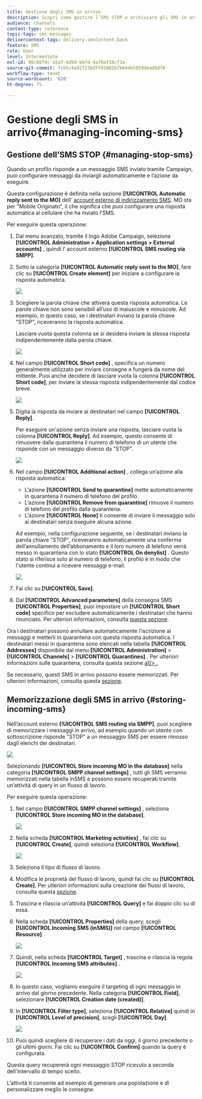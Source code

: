 ```yaml
---
title: Gestione degli SMS in arrivo
description: Scopri come gestire l’SMS STOP e archiviare gli SMS in arrivo in Adobe Campaign.
audience: channels
content-type: reference
topic-tags: sms-messages
delivercontext-tags: delivery,smsContent,back
feature: SMS
role: User
level: Intermediate
exl-id: 86cb6f4c-a5a7-4d9d-bbfd-4a70af38cf3a
source-git-commit: fcb5c4a92f23bdffd1082b7b044b5859dead9d70
workflow-type: tm+mt
source-wordcount: '620'
ht-degree: 7%

---
```


# Gestione degli SMS in arrivo{#managing-incoming-sms}

## Gestione dell’SMS STOP {#managing-stop-sms}

Quando un profilo risponde a un messaggio SMS inviato tramite Campaign, puoi configurare messaggi da inviargli automaticamente e l’azione da eseguire.

Questa configurazione è definita nella sezione **[!UICONTROL Automatic reply sent to the MO]** dell’ [account esterno di indirizzamento SMS](../../administration/using/configuring-sms-channel.md#defining-an-sms-routing). MO sta per &quot;Mobile Originato&quot;, il che significa che puoi configurare una risposta automatica al cellulare che ha inviato l’SMS.

Per eseguire questa operazione:

1. Dal menu avanzato, tramite il logo Adobe Campaign, seleziona **[!UICONTROL Administration > Application settings > External accounts]** , quindi l’ account esterno **[!UICONTROL SMS routing via SMPP]**.
1. Sotto la categoria **[!UICONTROL Automatic reply sent to the MO]**, fare clic su **[!UICONTROL Create element]** per iniziare a configurare la risposta automatica.

   ![](assets/sms_mo_1.png)

1. Scegliere la parola chiave che attiverà questa risposta automatica. Le parole chiave non sono sensibili all’uso di maiuscole e minuscole. Ad esempio, in questo caso, se i destinatari inviano la parola chiave &quot;STOP&quot;, riceveranno la risposta automatica.

   Lasciare vuota questa colonna se si desidera inviare la stessa risposta indipendentemente dalla parola chiave.

   ![](assets/sms_mo_2.png)

1. Nel campo **[!UICONTROL Short code]** , specifica un numero generalmente utilizzato per inviare consegne e fungerà da nome del mittente. Puoi anche decidere di lasciare vuota la colonna **[!UICONTROL Short code]**, per inviare la stessa risposta indipendentemente dal codice breve.

   ![](assets/sms_mo_4.png)

1. Digita la risposta da inviare ai destinatari nel campo **[!UICONTROL Reply]**.

   Per eseguire un&#39;azione senza inviare una risposta, lasciare vuota la colonna **[!UICONTROL Reply]**. Ad esempio, questo consente di rimuovere dalla quarantena il numero di telefono di un utente che risponde con un messaggio diverso da &quot;STOP&quot;.

   ![](assets/sms_mo_3.png)

1. Nel campo **[!UICONTROL Additional action]** , collega un’azione alla risposta automatica:

   * L’azione **[!UICONTROL Send to quarantine]** mette automaticamente in quarantena il numero di telefono del profilo.
   * L’azione **[!UICONTROL Remove from quarantine]** rimuove il numero di telefono del profilo dalla quarantena.
   * L’azione **[!UICONTROL None]** ti consente di inviare il messaggio solo ai destinatari senza eseguire alcuna azione.

   Ad esempio, nella configurazione seguente, se i destinatari inviano la parola chiave &quot;STOP&quot;, riceveranno automaticamente una conferma dell’annullamento dell’abbonamento e il loro numero di telefono verrà messo in quarantena con lo stato **[!UICONTROL On denylist]** . Questo stato si riferisce solo al numero di telefono, il profilo è in modo che l&#39;utente continui a ricevere messaggi e-mail.

   ![](assets/sms_mo.png)

1. Fai clic su **[!UICONTROL Save]**.

1. Dal **[!UICONTROL Advanced parameters]** della consegna SMS **[!UICONTROL Properties]**, puoi impostare un **[!UICONTROL Short code]** specifico per escludere automaticamente i destinatari che hanno rinunciato. Per ulteriori informazioni, consulta [questa sezione](../../administration/using/configuring-sms-channel.md#configuring-sms-properties).

Ora i destinatari possono annullare automaticamente l’iscrizione ai messaggi e metterli in quarantena con questa risposta automatica. I destinatari messi in quarantena sono elencati nella tabella **[!UICONTROL Addresses]** disponibile dal menu **[!UICONTROL Administration]** > **[!UICONTROL Channels]** > **[!UICONTROL Quarantines]** . Per ulteriori informazioni sulle quarantena, consulta questa sezione [a1/> .](../../sending/using/understanding-quarantine-management.md)

Se necessario, questi SMS in arrivo possono essere memorizzati. Per ulteriori informazioni, consulta questa [sezione](#storing-incoming-sms).

## Memorizzazione degli SMS in arrivo {#storing-incoming-sms}

Nell’account esterno **[!UICONTROL SMS routing via SMPP]**, puoi scegliere di memorizzare i messaggi in arrivo, ad esempio quando un utente con sottoscrizione risponde &quot;STOP&quot; a un messaggio SMS per essere rimosso dagli elenchi dei destinatari.

![](assets/sms_config_mo_1.png)

Selezionando **[!UICONTROL Store incoming MO in the database]** nella categoria **[!UICONTROL SMPP channel settings]** , tutti gli SMS verranno memorizzati nella tabella inSMS e possono essere recuperati tramite un’attività di query in un flusso di lavoro.

Per eseguire questa operazione:

1. Nel campo **[!UICONTROL SMPP channel settings]** , seleziona **[!UICONTROL Store incoming MO in the database]**.

   ![](assets/sms_config_mo_2.png)

1. Nella scheda **[!UICONTROL Marketing activities]** , fai clic su **[!UICONTROL Create]**, quindi seleziona **[!UICONTROL Workflow]**.

   ![](assets/sms_config_mo_3.png)

1. Seleziona il tipo di flusso di lavoro.
1. Modifica le proprietà del flusso di lavoro, quindi fai clic su **[!UICONTROL Create]**. Per ulteriori informazioni sulla creazione dei flussi di lavoro, consulta questa [sezione](../../automating/using/building-a-workflow.md).
1. Trascina e rilascia un’attività **[!UICONTROL Query]** e fai doppio clic su di essa.
1. Nella scheda **[!UICONTROL Properties]** della query, scegli **[!UICONTROL Incoming SMS (inSMS)]** nel campo **[!UICONTROL Resource]** .

   ![](assets/sms_config_mo_4.png)

1. Quindi, nella scheda **[!UICONTROL Target]** , trascina e rilascia la regola **[!UICONTROL Incoming SMS attributes]** .

   ![](assets/sms_config_mo_5.png)

1. In questo caso, vogliamo eseguire il targeting di ogni messaggio in arrivo dal giorno precedente. Nella categoria **[!UICONTROL Field]**, selezionare **[!UICONTROL Creation date (created)]**.
1. In **[!UICONTROL Filter type]**, seleziona **[!UICONTROL Relative]** quindi in **[!UICONTROL Level of precision]**, scegli **[!UICONTROL Day]**.

   ![](assets/sms_config_mo_6.png)

1. Puoi quindi scegliere di recuperare i dati da oggi, il giorno precedente o gli ultimi giorni. Fai clic su **[!UICONTROL Confirm]** quando la query è configurata.

Questa query recupererà ogni messaggio STOP ricevuto a seconda dell&#39;intervallo di tempo scelto.

L’attività ti consente ad esempio di generare una popolazione e di personalizzare meglio le consegne.
